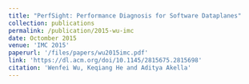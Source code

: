 ```yaml
---
title: "PerfSight: Performance Diagnosis for Software Dataplanes"
collection: publications
permalink: /publication/2015-wu-imc
date: Octomber 2015
venue: 'IMC 2015'
paperurl: '/files/papers/wu2015imc.pdf'
link: 'https://dl.acm.org/doi/10.1145/2815675.2815698'
citation: 'Wenfei Wu, Keqiang He and Aditya Akella'
---
```

